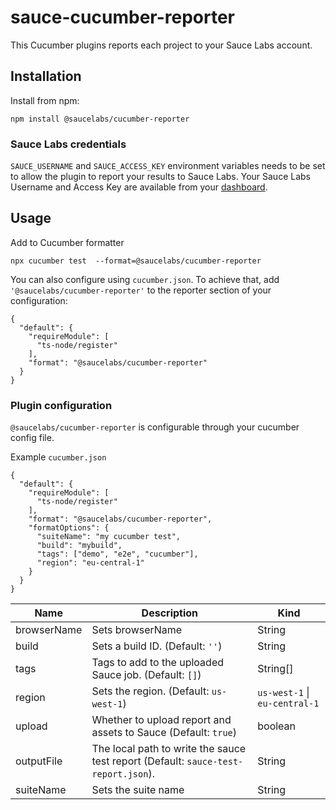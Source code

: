# sauce-cucumber-reporter
This Cucumber plugins reports each project to your Sauce Labs account.

## Installation

Install from npm:
```
npm install @saucelabs/cucumber-reporter
```

### Sauce Labs credentials

`SAUCE_USERNAME` and `SAUCE_ACCESS_KEY` environment variables needs to be set to
allow the plugin to report your results to Sauce Labs.
Your Sauce Labs Username and Access Key are available from your
[dashboard](https://app.saucelabs.com/user-settings).


## Usage

Add to Cucumber formatter
```
npx cucumber test  --format=@saucelabs/cucumber-reporter
```

You can also configure using `cucumber.json`. To achieve that, add `'@saucelabs/cucumber-reporter'` to the reporter section of your configuration:
```
{
  "default": {
    "requireModule": [
      "ts-node/register"
    ],
    "format": "@saucelabs/cucumber-reporter"
  }
}
```

### Plugin configuration

`@saucelabs/cucumber-reporter` is configurable through your cucumber config file.

Example `cucumber.json`
```
{
  "default": {
    "requireModule": [
      "ts-node/register"
    ],
    "format": "@saucelabs/cucumber-reporter",
    "formatOptions": {
      "suiteName": "my cucumber test",
      "build": "mybuild",
      "tags": ["demo", "e2e", "cucumber"],
      "region": "eu-central-1"
    }
  }
}
```

| Name | Description | Kind |
| --- | --- | --- |
| browserName | Sets browserName | String |
| build | Sets a build ID. (Default: `''`) | String |
| tags | Tags to add to the uploaded Sauce job. (Default: `[]`) | String[] |
| region | Sets the region. (Default: `us-west-1`) | `us-west-1` \| `eu-central-1` |
| upload | Whether to upload report and assets to Sauce (Default: `true`) | boolean |
| outputFile | The local path to write the sauce test report (Default: `sauce-test-report.json`). | String |
| suiteName | Sets the suite name | String |
